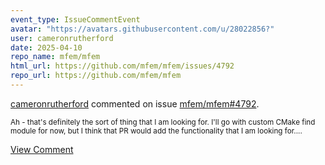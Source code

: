 ```yaml
---
event_type: IssueCommentEvent
avatar: "https://avatars.githubusercontent.com/u/28022856?"
user: cameronrutherford
date: 2025-04-10
repo_name: mfem/mfem
html_url: https://github.com/mfem/mfem/issues/4792
repo_url: https://github.com/mfem/mfem
---
```


<a href='https://github.com/cameronrutherford' target='_blank'>cameronrutherford</a> commented on issue <a href='https://github.com/mfem/mfem/issues/4792' target='_blank'>mfem/mfem#4792</a>.

<small>Ah - that's definitely the sort of thing that I am looking for. I'll go with custom CMake find module for now, but I think that PR would add the functionality that I am looking for....</small>

<a href='https://github.com/mfem/mfem/issues/4792' target='_blank'>View Comment</a>